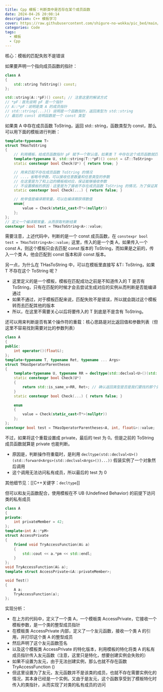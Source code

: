 ```yaml
---
title: Cpp 模板：判断类中是否存在某个成员函数
date: 2024-04-26 20:08:14
description: C++ 模板学习
cover: https://raw.githubusercontent.com/shigure-no-wokka/pic_bed/main/imgs/family_code.jpg
categories: Code
tags:
  - 模板
  - Cpp
---
```


核心：模板的匹配失败不是错误

如果要声明一个指向成员函数的指针：
```cpp
class A
{
	std::string ToString() const;
};

std::string(A::*pF)() const; // 注意这里的解读方式
// *pF：首先说明 pF 是一个指针
// A::*pF：说明是类 A 的成员指针
// std::string(...)() 说明是一个函数指针，返回类型为 std::string
// 最后的 const 说明函数是一个 const 类型
```

如果类 A 中存在成员函数 ToString，返回 std:: string，函数类型为 const，那么可以用下面的模板进行判断：
```cpp
template<typename T>
struct THasToString
{
	// 利用模板，给成员函数指针 pF 赋予一个默认值，如果类 T 中存在这个成员函数就匹配成功，如果不存在就匹配失败
	template<typename U, std::string(T::*pF)() const = &T::ToString>
	static constexpr bool Check(U*) { return true; }

	// 用来匹配不存在成员函数 ToString 的情况
	// ...，省略号参数，可以接收任意数量和任意类型的参数
	// 在这里是为了和上边的模板相对应，保证能够接收参数
	// 不设置模板的原因：这里是为了接收不存在成员函数 ToString 的情况，为了保证其他情况都能被这里接受，所以定义了非模板版本
	static constexpr bool Check(...) { return false; }

	// 枚举值是编译期常量，可以在编译期获得数值
	enum{
		value = Check(static_cast<T*>(nullptr))
	};
};
// 定义一个编译期常量，从而获取判断结果
constexpr bool test = THasToString<A>::value;
```

需要注意，上述代码中，判断的是一个 const 成员函数，在 `constexpr bool test = THasToString<A>::value;` 这里，传入的是一个类 A，如果传入一个 const A，则这个模板只会去匹配 const 版本的 ToString，而如果是之前的，传入一个类 A，他会匹配到 const 版本和非 const 版本。

另一点，为什么在 THasToString 中，可以在模板里直接写 &T:: ToString，如果 T 不存在这个 ToString 呢？
- 这里定义的是一个模板，模板在匹配成功之前是不知道传入的 T 是否有 ToString，只有在匹配的时候才会去尝试生成对应的实例从而判断是否能编译通过
- 如果不通过，对于模板匹配来说，匹配失败不是错误，所以就会跳过这个模板转而去匹配其他的版本
- 所以，在这里不需要关心以后将要传入的 T 到底是不是含有 ToString。


还可以用来判断是否有某个操作符的重载：核心思路是对比返回值和参数列表（但这里不容易找到需要对比的参数列表）
```cpp
class A
{
public:
    int operator()(float&);
};
template<typename T, typename Ret, typename ... Args>
struct THasOperatorParentheses 
{
    template<typename U, typename RR = decltype(std::declval<U>()(std::forward<Args>(std::declval<Args>())...))>
    static constexpr bool Check(U*)
    {
        return std::is_same_v<RR, Ret>; // 确认返回类型是否是我们要找的那个类型
    }  
    static constexpr bool Check(...) { return false; }
    
    enum
    {
        value = Check(static_cast<T*>(nullptr))
    };
};
constexpr bool test = THasOperatorParentheses<A, int, float&>::value;
```

不过，如果将这个重载设置成 private，最后的 test 为 0。但是之前的 ToString 成员函数就算是 private 也能判断。
- 原因是，判断操作符重载时，是利用 `decltype(std::declval<U>()(std::forward<Args>(std::declval<Args>())...))` 假装实例了一个对象然后调用
- 这个调用无法访问私有成员，所以最后的 test 为 0

其他细节见：[[C++关键字：`decltype`]]


但可以和友元函数配合，使用模板在不 UB (Undefined Behavior) 的前提下访问类的私有成员

```cpp
class A
{
private:
	int privateMember = 42;
};
template<int A::*pM>
struct AccessPrivate
{
	friend void TryAccessFunction(A& a)
	{
		std::cout << a.*pm << std::endl;
	}
};
void TryAccessFunction(A& a);
template struct AccessPrivate<&A::privateMember>;

void Test()
{
	A a;
	TryAccessFunction(a);
};
```

实现分析：
- 在上方的代码中，定义了一个类 A，一个模板类 AccessPrivate，它接收一个模板参数，是一个类的整型成员指针
- 在模板类 AccessPrivate 内部，定义了一个友元函数，接收一个类 A 的引用，并打印这个类 A 的整型成员
- 然后声明了这个友元函数签名
- 以及这个模板类 AccessPrivate 的特化版本，利用模板的特化将类 A 的私有成员指针传入友元函数（注意，这里只是特化，想要创建实例会失败的）
- 如果不设置为友元，由于无法创建实例，那么也就不存在函数 TryAccessFunction ()
- 但这里设置为了友元，友元函数并不是该类的成员，也就不存在需要实例化的情况，其本身已经是一个实例。又由于是友元，这个函数享受到了模板特化时传入的类指针，从而实现了对类的私有成员的访问

